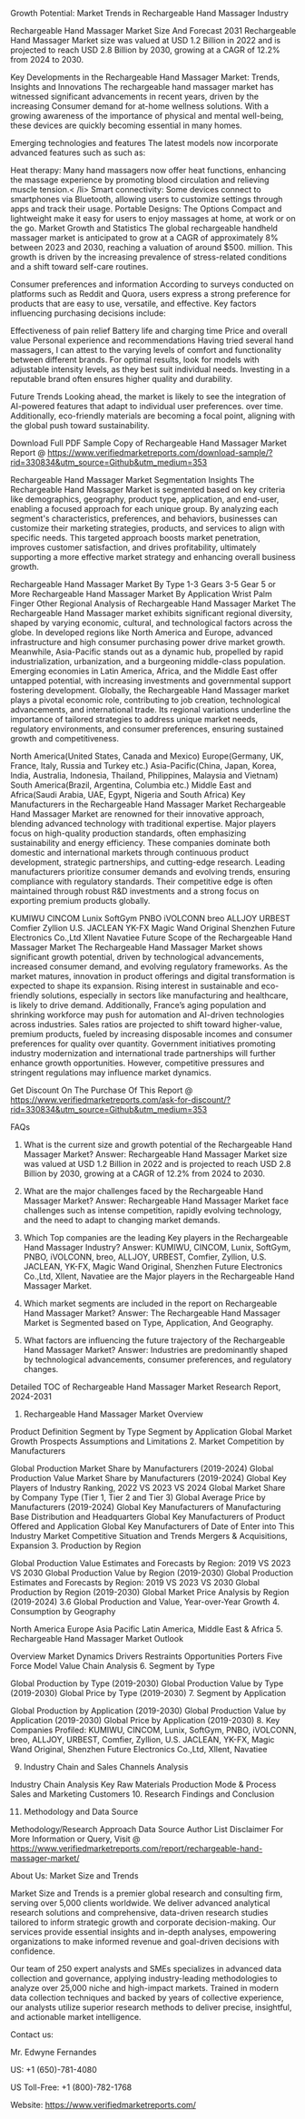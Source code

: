 Growth Potential: Market Trends in Rechargeable Hand Massager Industry


Rechargeable Hand Massager Market Size And Forecast 2031
Rechargeable Hand Massager Market size was valued at USD 1.2 Billion in 2022 and is projected to reach USD 2.8 Billion by 2030, growing at a CAGR of 12.2% from 2024 to 2030.

Key Developments in the Rechargeable Hand Massager Market: Trends, Insights and Innovations
The rechargeable hand massager market has witnessed significant advancements in recent years, driven by the increasing Consumer demand for at-home wellness solutions. With a growing awareness of the importance of physical and mental well-being, these devices are quickly becoming essential in many homes.

Emerging technologies and features
The latest models now incorporate advanced features such as such as:

Heat therapy: Many hand massagers now offer heat functions, enhancing the massage experience by promoting blood circulation and relieving muscle tension.< /li>
Smart connectivity: Some devices connect to smartphones via Bluetooth, allowing users to customize settings through apps and track their usage.
Portable Designs: The Options Compact and lightweight make it easy for users to enjoy massages at home, at work or on the go.
Market Growth and Statistics
The global rechargeable handheld massager market is anticipated to grow at a CAGR of approximately 8% between 2023 and 2030, reaching a valuation of around $500. million. This growth is driven by the increasing prevalence of stress-related conditions and a shift toward self-care routines.

Consumer preferences and information
According to surveys conducted on platforms such as Reddit and Quora, users express a strong preference for products that are easy to use, versatile, and effective. Key factors influencing purchasing decisions include:

Effectiveness of pain relief
Battery life and charging time
Price and overall value
Personal experience and recommendations
Having tried several hand massagers, I can attest to the varying levels of comfort and functionality between different brands. For optimal results, look for models with adjustable intensity levels, as they best suit individual needs. Investing in a reputable brand often ensures higher quality and durability.

Future Trends
Looking ahead, the market is likely to see the integration of AI-powered features that adapt to individual user preferences. over time. Additionally, eco-friendly materials are becoming a focal point, aligning with the global push toward sustainability.

Download Full PDF Sample Copy of Rechargeable Hand Massager Market Report @ https://www.verifiedmarketreports.com/download-sample/?rid=330834&utm_source=Github&utm_medium=353

Rechargeable Hand Massager Market Segmentation Insights
The Rechargeable Hand Massager Market is segmented based on key criteria like demographics, geography, product type, application, and end-user, enabling a focused approach for each unique group. By analyzing each segment's characteristics, preferences, and behaviors, businesses can customize their marketing strategies, products, and services to align with specific needs. This targeted approach boosts market penetration, improves customer satisfaction, and drives profitability, ultimately supporting a more effective market strategy and enhancing overall business growth.

Rechargeable Hand Massager Market By Type
1-3 Gears
3-5 Gear
5 or More
Rechargeable Hand Massager Market By Application
Wrist
Palm
Finger
Other
Regional Analysis of Rechargeable Hand Massager Market
The Rechargeable Hand Massager market exhibits significant regional diversity, shaped by varying economic, cultural, and technological factors across the globe. In developed regions like North America and Europe, advanced infrastructure and high consumer purchasing power drive market growth. Meanwhile, Asia-Pacific stands out as a dynamic hub, propelled by rapid industrialization, urbanization, and a burgeoning middle-class population. Emerging economies in Latin America, Africa, and the Middle East offer untapped potential, with increasing investments and governmental support fostering development. Globally, the Rechargeable Hand Massager market plays a pivotal economic role, contributing to job creation, technological advancements, and international trade. Its regional variations underline the importance of tailored strategies to address unique market needs, regulatory environments, and consumer preferences, ensuring sustained growth and competitiveness.

North America(United States, Canada and Mexico)
Europe(Germany, UK, France, Italy, Russia and Turkey etc.)
Asia-Pacific(China, Japan, Korea, India, Australia, Indonesia, Thailand, Philippines, Malaysia and Vietnam)
South America(Brazil, Argentina, Columbia etc.)
Middle East and Africa(Saudi Arabia, UAE, Egypt, Nigeria and South Africa)
Key Manufacturers in the Rechargeable Hand Massager Market
Rechargeable Hand Massager Market are renowned for their innovative approach, blending advanced technology with traditional expertise. Major players focus on high-quality production standards, often emphasizing sustainability and energy efficiency. These companies dominate both domestic and international markets through continuous product development, strategic partnerships, and cutting-edge research. Leading manufacturers prioritize consumer demands and evolving trends, ensuring compliance with regulatory standards. Their competitive edge is often maintained through robust R&D investments and a strong focus on exporting premium products globally.

KUMIWU
CINCOM
Lunix
SoftGym
PNBO
iVOLCONN
breo
ALLJOY
URBEST
Comfier
Zyllion
U.S. JACLEAN
YK-FX
Magic Wand Original
Shenzhen Future Electronics Co.,Ltd
Xllent
Navatiee
Future Scope of the Rechargeable Hand Massager Market
The Rechargeable Hand Massager Market shows significant growth potential, driven by technological advancements, increased consumer demand, and evolving regulatory frameworks. As the market matures, innovation in product offerings and digital transformation is expected to shape its expansion. Rising interest in sustainable and eco-friendly solutions, especially in sectors like manufacturing and healthcare, is likely to drive demand. Additionally, France’s aging population and shrinking workforce may push for automation and AI-driven technologies across industries. Sales ratios are projected to shift toward higher-value, premium products, fueled by increasing disposable incomes and consumer preferences for quality over quantity. Government initiatives promoting industry modernization and international trade partnerships will further enhance growth opportunities. However, competitive pressures and stringent regulations may influence market dynamics.

Get Discount On The Purchase Of This Report @ https://www.verifiedmarketreports.com/ask-for-discount/?rid=330834&utm_source=Github&utm_medium=353

FAQs
1. What is the current size and growth potential of the Rechargeable Hand Massager Market?
Answer: Rechargeable Hand Massager Market size was valued at USD 1.2 Billion in 2022 and is projected to reach USD 2.8 Billion by 2030, growing at a CAGR of 12.2% from 2024 to 2030.

2. What are the major challenges faced by the Rechargeable Hand Massager Market?
Answer: Rechargeable Hand Massager Market face challenges such as intense competition, rapidly evolving technology, and the need to adapt to changing market demands.

3. Which Top companies are the leading Key players in the Rechargeable Hand Massager Industry?
Answer: KUMIWU, CINCOM, Lunix, SoftGym, PNBO, iVOLCONN, breo, ALLJOY, URBEST, Comfier, Zyllion, U.S. JACLEAN, YK-FX, Magic Wand Original, Shenzhen Future Electronics Co.,Ltd, Xllent, Navatiee are the Major players in the Rechargeable Hand Massager Market.

4. Which market segments are included in the report on Rechargeable Hand Massager Market?
Answer: The Rechargeable Hand Massager Market is Segmented based on Type, Application, And Geography.

5. What factors are influencing the future trajectory of the Rechargeable Hand Massager Market?
Answer: Industries are predominantly shaped by technological advancements, consumer preferences, and regulatory changes.

Detailed TOC of Rechargeable Hand Massager Market Research Report, 2024-2031
1. Rechargeable Hand Massager Market Overview

Product Definition
Segment by Type
Segment by Application
Global Market Growth Prospects
Assumptions and Limitations
2. Market Competition by Manufacturers

Global Production Market Share by Manufacturers (2019-2024)
Global Production Value Market Share by Manufacturers (2019-2024)
Global Key Players of Industry Ranking, 2022 VS 2023 VS 2024
Global Market Share by Company Type (Tier 1, Tier 2 and Tier 3)
Global Average Price by Manufacturers (2019-2024)
Global Key Manufacturers of Manufacturing Base Distribution and Headquarters
Global Key Manufacturers of Product Offered and Application
Global Key Manufacturers of Date of Enter into This Industry
Market Competitive Situation and Trends
Mergers & Acquisitions, Expansion
3. Production by Region

Global Production Value Estimates and Forecasts by Region: 2019 VS 2023 VS 2030
Global Production Value by Region (2019-2030)
Global Production Estimates and Forecasts by Region: 2019 VS 2023 VS 2030
Global Production by Region (2019-2030)
Global Market Price Analysis by Region (2019-2024) 3.6 Global Production and Value, Year-over-Year Growth
4. Consumption by Geography

North America
Europe
Asia Pacific
Latin America, Middle East & Africa
5. Rechargeable Hand Massager Market Outlook

Overview
Market Dynamics
Drivers
Restraints
Opportunities
Porters Five Force Model
Value Chain Analysis 
6. Segment by Type

Global Production by Type (2019-2030)
Global Production Value by Type (2019-2030)
Global Price by Type (2019-2030)
7. Segment by Application

Global Production by Application (2019-2030)
Global Production Value by Application (2019-2030)
Global Price by Application (2019-2030)
8. Key Companies Profiled: KUMIWU, CINCOM, Lunix, SoftGym, PNBO, iVOLCONN, breo, ALLJOY, URBEST, Comfier, Zyllion, U.S. JACLEAN, YK-FX, Magic Wand Original, Shenzhen Future Electronics Co.,Ltd, Xllent, Navatiee

9. Industry Chain and Sales Channels Analysis

Industry Chain Analysis
Key Raw Materials
Production Mode & Process
Sales and Marketing
Customers
10. Research Findings and Conclusion

11. Methodology and Data Source

Methodology/Research Approach
Data Source
Author List
Disclaimer
For More Information or Query, Visit @ https://www.verifiedmarketreports.com/report/rechargeable-hand-massager-market/

About Us: Market Size and Trends

Market Size and Trends is a premier global research and consulting firm, serving over 5,000 clients worldwide. We deliver advanced analytical research solutions and comprehensive, data-driven research studies tailored to inform strategic growth and corporate decision-making. Our services provide essential insights and in-depth analyses, empowering organizations to make informed revenue and goal-driven decisions with confidence.

Our team of 250 expert analysts and SMEs specializes in advanced data collection and governance, applying industry-leading methodologies to analyze over 25,000 niche and high-impact markets. Trained in modern data collection techniques and backed by years of collective experience, our analysts utilize superior research methods to deliver precise, insightful, and actionable market intelligence.

Contact us:

Mr. Edwyne Fernandes

US: +1 (650)-781-4080

US Toll-Free: +1 (800)-782-1768

Website: https://www.verifiedmarketreports.com/
